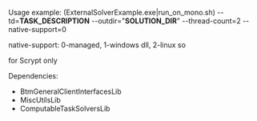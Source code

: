 ﻿Usage example:
(ExternalSolverExample.exe|run_on_mono.sh) --td=__TASK_DESCRIPTION__ --outdir="__SOLUTION_DIR__" --thread-count=2 --native-support=0

native-support: 0-managed, 1-windows dll, 2-linux so

for Scrypt only

Dependencies:
* BtmGeneralClientInterfacesLib
* MiscUtilsLib
* ComputableTaskSolversLib